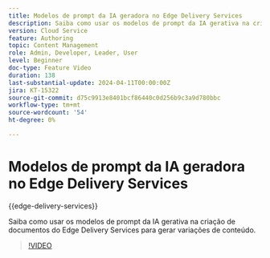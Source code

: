 ```yaml
---
title: Modelos de prompt da IA geradora no Edge Delivery Services
description: Saiba como usar os modelos de prompt da IA gerativa na criação de documentos do Edge Delivery Services para gerar variações de conteúdo.
version: Cloud Service
feature: Authoring
topic: Content Management
role: Admin, Developer, Leader, User
level: Beginner
doc-type: Feature Video
duration: 138
last-substantial-update: 2024-04-11T00:00:00Z
jira: KT-15322
source-git-commit: d75c9913e8401bcf86440c0d256b9c3a9d780bbc
workflow-type: tm+mt
source-wordcount: '54'
ht-degree: 0%

---
```




# Modelos de prompt da IA geradora no Edge Delivery Services

{{edge-delivery-services}}

Saiba como usar os modelos de prompt da IA gerativa na criação de documentos do Edge Delivery Services para gerar variações de conteúdo.

>[!VIDEO](https://video.tv.adobe.com/v/3428307/?learn=on)

